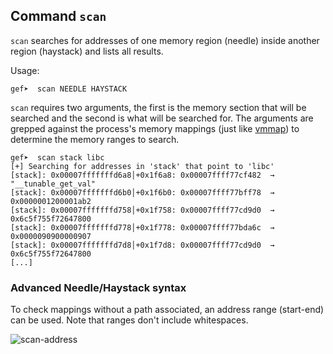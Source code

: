 ## Command `scan`

`scan` searches for addresses of one memory region (needle) inside another region (haystack) and
lists all results.

Usage:

```
gef➤  scan NEEDLE HAYSTACK
```

`scan` requires two arguments, the first is the memory section that will be searched and the second
is what will be searched for. The arguments are grepped against the process's memory mappings (just
like [vmmap](./vmmap.md)) to determine the memory ranges to search.

```
gef➤  scan stack libc
[+] Searching for addresses in 'stack' that point to 'libc'
[stack]: 0x00007fffffffd6a8│+0x1f6a8: 0x00007ffff77cf482  →  "__tunable_get_val"
[stack]: 0x00007fffffffd6b0│+0x1f6b0: 0x00007ffff77bff78  →  0x0000001200001ab2
[stack]: 0x00007fffffffd758│+0x1f758: 0x00007ffff77cd9d0  →  0x6c5f755f72647800
[stack]: 0x00007fffffffd778│+0x1f778: 0x00007ffff77bda6c  →  0x0000090900000907
[stack]: 0x00007fffffffd7d8│+0x1f7d8: 0x00007ffff77cd9d0  →  0x6c5f755f72647800
[...]
```

### Advanced Needle/Haystack syntax ###

To check mappings without a path associated, an address range (start-end) can be used. Note that
ranges don't include whitespaces.

![scan-address](https://i.imgur.com/ExJC2p7.png)
